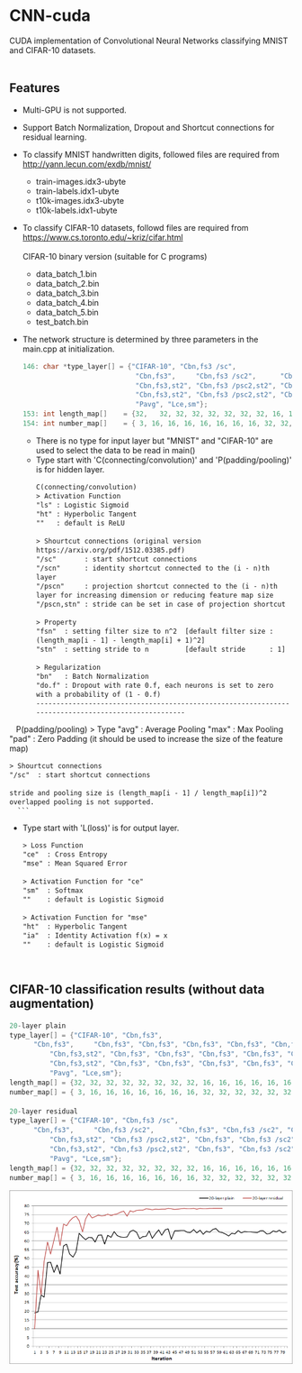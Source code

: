 # CNN-cuda
CUDA implementation of Convolutional Neural Networks classifying MNIST and CIFAR-10 datasets.</br></br>

## Features
- Multi-GPU is not supported.
- Support Batch Normalization, Dropout and Shortcut connections for residual learning.
- To classify MNIST handwritten digits, followed files are required from http://yann.lecun.com/exdb/mnist/
  - train-images.idx3-ubyte
  - train-labels.idx1-ubyte
  - t10k-images.idx3-ubyte
  - t10k-labels.idx1-ubyte
  
- To classify CIFAR-10 datasets, followd files are required from https://www.cs.toronto.edu/~kriz/cifar.html<br><br>
  CIFAR-10 binary version (suitable for C programs)
  - data_batch_1.bin
  - data_batch_2.bin
  - data_batch_3.bin
  - data_batch_4.bin
  - data_batch_5.bin
  - test_batch.bin

- The network structure is determined by three parameters in the main.cpp at initialization.

  ```C++
  146: char *type_layer[] = {"CIFAR-10", "Cbn,fs3 /sc",
                              "Cbn,fs3",     "Cbn,fs3 /sc2",      "Cbn,fs3", "Cbn,fs3 /sc2", "Cbn,fs3", "Cbn,fs3 /sc2",
                              "Cbn,fs3,st2", "Cbn,fs3 /psc2,st2", "Cbn,fs3", "Cbn,fs3 /sc2", "Cbn,fs3", "Cbn,fs3 /sc2",
                              "Cbn,fs3,st2", "Cbn,fs3 /psc2,st2", "Cbn,fs3", "Cbn,fs3 /sc2", "Cbn,fs3", "Cbn,fs3 /sc2",
                              "Pavg", "Lce,sm"};
  153: int length_map[]    = {32,	32, 32, 32, 32, 32, 32, 32, 16, 16, 16, 16, 16, 16,  8,  8,  8,  8,  8,  8,  1,  1};
  154: int number_map[]    = { 3, 16, 16, 16, 16, 16, 16, 16, 32, 32, 32, 32, 32, 32, 64, 64, 64, 64, 64, 64, 64, 10};
  ```  
  - There is no type for input layer but "MNIST" and "CIFAR-10" are used to select the data to be read in main()
  - Type start with 'C(connecting/convolution)' and 'P(padding/pooling)' is for hidden layer.
  
  	```
    C(connecting/convolution)
    > Activation Function
    "ls" : Logistic Sigmoid
    "ht" : Hyperbolic Tangent
    ""   : default is ReLU
    
    > Shourtcut connections (original version https://arxiv.org/pdf/1512.03385.pdf)
    "/sc"       : start shortcut connections
    "/scn"      : identity shortcut connected to the (i - n)th layer
    "/pscn"     : projection shortcut connected to the (i - n)th layer for increasing dimension or reducing feature map size
    "/pscn,stn" : stride can be set in case of projection shortcut
    
    > Property
    "fsn"  : setting filter size to n^2  [default filter size : (length_map[i - 1] - length_map[i] + 1)^2]
    "stn"  : setting stride to n         [default stride      : 1]

    > Regularization
    "bn"   : Batch Normalization
    "do.f" : Dropout with rate 0.f, each neurons is set to zero with a probability of (1 - 0.f)
    ----------------------------------------------------------------------------------------------------
    P(padding/pooling)
    > Type
    "avg"  : Average Pooling
    "max"  : Max Pooling
    "pad"  : Zero Padding (it should be used to increase the size of the feature map)
    
    > Shourtcut connections
    "/sc"  : start shortcut connections
    
    stride and pooling size is (length_map[i - 1] / length_map[i])^2    
    overlapped pooling is not supported.
	  ```
   - Type start with 'L(loss)' is for output layer.
   
	 ```
	 > Loss Function
	 "ce"  : Cross Entropy
	 "mse" : Mean Squared Error
	 
	 > Activation Function for "ce"
	 "sm"  : Softmax
	 ""    : default is Logistic Sigmoid

	 > Activation Function for "mse"
	 "ht"  : Hyperbolic Tangent
	 "ia"  : Identity Activation f(x) = x
	 ""    : default is Logistic Sigmoid
	 ```
</br>

## CIFAR-10 classification results (without data augmentation)
  ```C++
  20-layer plain
  type_layer[] = {"CIFAR-10", "Cbn,fs3", 
  		"Cbn,fs3",     "Cbn,fs3", "Cbn,fs3", "Cbn,fs3", "Cbn,fs3", "Cbn,fs3",
			"Cbn,fs3,st2", "Cbn,fs3", "Cbn,fs3", "Cbn,fs3", "Cbn,fs3", "Cbn,fs3",
			"Cbn,fs3,st2", "Cbn,fs3", "Cbn,fs3", "Cbn,fs3", "Cbn,fs3", "Cbn,fs3",
			"Pavg", "Lce,sm"};
  length_map[] = {32, 32, 32, 32, 32, 32, 32, 32, 16, 16, 16, 16, 16, 16,  8,  8,  8,  8,  8,  8,  1,  1};
  number_map[] = { 3, 16, 16, 16, 16, 16, 16, 16, 32, 32, 32, 32, 32, 32, 64, 64, 64, 64, 64, 64, 64, 10};
  
  20-layer residual
  type_layer[] = {"CIFAR-10", "Cbn,fs3 /sc", 
  		"Cbn,fs3",     "Cbn,fs3 /sc2",      "Cbn,fs3", "Cbn,fs3 /sc2", "Cbn,fs3", "Cbn,fs3 /sc2",
			"Cbn,fs3,st2", "Cbn,fs3 /psc2,st2", "Cbn,fs3", "Cbn,fs3 /sc2", "Cbn,fs3", "Cbn,fs3 /sc2",
			"Cbn,fs3,st2", "Cbn,fs3 /psc2,st2", "Cbn,fs3", "Cbn,fs3 /sc2", "Cbn,fs3", "Cbn,fs3 /sc2",
			"Pavg", "Lce,sm"};
  length_map[] = {32, 32, 32, 32, 32, 32, 32, 32, 16, 16, 16, 16, 16, 16,  8,  8,  8,  8,  8,  8,  1,  1};
  number_map[] = { 3, 16, 16, 16, 16, 16, 16, 16, 32, 32, 32, 32, 32, 32, 64, 64, 64, 64, 64, 64, 64, 10};
  ```
![result](/result.PNG)
